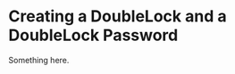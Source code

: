 [title]: # (Creating a DoubleLock and a DoubleLock Password)
[tags]: # (XXX)
[priority]: # (4031)
# Creating a DoubleLock and a DoubleLock Password
Something here.
